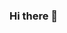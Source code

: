 ### Hi there 👋

<!--
**lucidre/lucidre** is a ✨ _special_ ✨ repository because its `README.md` (this file) appears on your GitHub profile.

Here are some ideas to get you started:

- 🔭 I’m currently working on ...
- 🌱 I’m currently learning ...
- 👯 I’m looking to collaborate on ...
- 🤔 I’m looking for help with ...
- 💬 Ask me about ...
- 📫 How to reach me: ...
- 😄 Pronouns: ...
- ⚡ Fun fact: ...





### 👋 Hi, I'm Lucidre!

📱 I'm a Mobile Developer passionate about creating intuitive and beautiful mobile applications. My expertise lies in developing native iOS and Android applications using Swift, Kotlin, and Java.
What I do

💻 I design and build high-quality, user-friendly mobile apps that are tailored to meet the unique needs of my clients. I am proficient in implementing features such as push notifications, in-app purchases, and social media integrations. I also specialize in creating custom UI/UX designs that are visually appealing and easy to navigate.
My Skills

🚀 Swift
🚀 Kotlin
🚀 Java
🚀 iOS Development
🚀 Android Development
🚀 User Interface Design
🚀 User Experience Design
Get in touch

📧 If you're interested in working together or just want to say hello, feel free to reach out to me through the following channels:

    Email: lucidre@gmail.com
    LinkedIn: linkedin.com/in/lucidre
    Website: lucidre.com

Let's create something amazing together! 😄 -->
